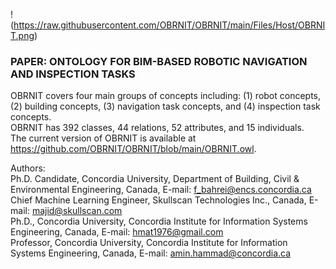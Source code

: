 !(https://raw.githubusercontent.com/OBRNIT/OBRNIT/main/Files/Host/OBRNIT.png)
### PAPER: ONTOLOGY FOR BIM-BASED ROBOTIC NAVIGATION AND INSPECTION TASKS

OBRNIT covers four main groups of concepts including: (1) robot concepts, (2) building concepts, (3) navigation task concepts, and (4) inspection task concepts. <br />
OBRNIT has 392 classes, 44 relations, 52 attributes, and 15 individuals. <br />
The current version of OBRNIT is available at https://github.com/OBRNIT/OBRNIT/blob/main/OBRNIT.owl. 

Authors: <br />
Ph.D. Candidate, Concordia University, Department of Building, Civil & Environmental Engineering, Canada, E-mail: f_bahrei@encs.concordia.ca <br />
Chief Machine Learning Engineer, Skullscan Technologies Inc., Canada, E-mail: majid@skullscan.com <br />
Ph.D., Concordia University, Concordia Institute for Information Systems Engineering, Canada, E-mail: hmat1976@gmail.com <br />
Professor, Concordia University, Concordia Institute for Information Systems Engineering, Canada, E-mail: amin.hammad@concordia.ca <br />


<!--
**OBRNIT/OBRNIT** is a ✨ _special_ ✨ repository because its `README.md` (this file) appears on your GitHub profile.

Here are some ideas to get you started:

- 🔭 I’m currently working on ...
- 🌱 I’m currently learning ...
- 👯 I’m looking to collaborate on ...
- 🤔 I’m looking for help with ...
- 💬 Ask me about ...
- 📫 How to reach me: ...
- 😄 Pronouns: ...
- ⚡ Fun fact: ...
-->
